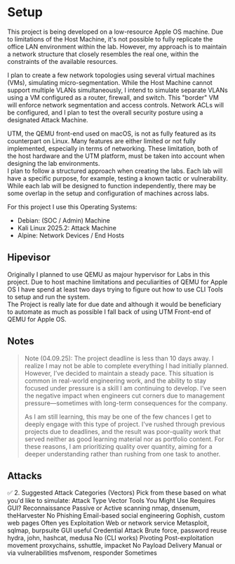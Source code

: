 # Setup

This project is being developed on a low-resource Apple OS machine. Due to limitations of the Host Machine, it's not possible to fully replicate the office LAN environment within the lab. However, my approach is to maintain a network structure that closely resembles the real one, within the constraints of the available resources.

I plan to create a few network topologies using several  virtual machines (VMs), simulating micro-segmentation. While the Host Machine cannot support multiple VLANs simultaneously, I intend to simulate separate VLANs using a VM configured as a router, firewall, and switch. This "border" VM will enforce network segmentation and access controls. Network ACLs will be configured, and I plan to test the overall security posture using a designated Attack Machine.

UTM, the QEMU front-end used on macOS, is not as fully featured as its counterpart on Linux. Many features are either limited or not fully implemented, especially in terms of networking. These limitation, both of the host hardware and the UTM platform, must be taken into account when designing the lab environments.        
I plan to follow a structured approach when creating the labs. Each lab will have a specific purpose, for example, testing a known tactic or vulnerability. While each lab will be designed to function independently, there may be some overlap in the setup and configuration of machines across labs.


For this project I use this Operating Systems:

- Debian: (SOC / Admin) Machine
- Kali Linux 2025.2: Attack Machine
- Alpine: Network Devices / End Hosts

## Hipevisor

Originally I planned to use QEMU as majour hypervisor for Labs in this project. Due to host machine limitations and peculiarities of QEMU for Apple OS I have spend at least two days trying to figure out how to use CLI Tools to setup and run the system.         
The Project is  really late for due date and although it would be beneficiary to automate as much as possible I fall back of using UTM Front-end of QEMU for Apple OS.       

## Notes

> Note (04.09.25): The project deadline is less than 10 days away. I realize I may not be able to complete everything I had initially planned. However, I’ve decided to maintain a steady pace. This situation is common in real-world engineering work, and the ability to stay focused under pressure is a skill I am continuing to develop. I’ve seen the negative impact when engineers cut corners due to management pressure—sometimes with long-term consequences for the company.
>
> As I am still learning, this may be one of the few chances I get to deeply engage with this type of project. I've rushed through previous projects due to deadlines, and the result was poor-quality work that served neither as good learning material nor as portfolio content. For these reasons, I am prioritizing quality over quantity, aiming for a deeper understanding rather than rushing from one task to another.

## Attacks 

✅ 2. Suggested Attack Categories (Vectors)
Pick from these based on what you'd like to simulate:
Attack Type	Vector	Tools You Might Use	Requires GUI?
Reconnaissance	Passive or Active scanning	nmap, dnsenum, theHarvester	No
Phishing	Email-based social engineering	Gophish, custom web pages	Often yes
Exploitation	Web or network service	Metasploit, sqlmap, burpsuite	GUI useful
Credential Attack	Brute force, password reuse	hydra, john, hashcat, medusa	No (CLI works)
Pivoting	Post-exploitation movement	proxychains, sshuttle, impacket	No
Payload Delivery	Manual or via vulnerabilities	msfvenom, responder	Sometimes
